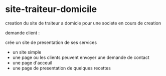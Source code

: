 # site-traiteur-domicile
creation du site de traiteur a domicle pour une societe en cours de creation



demande client :

crée un site de presentation de ses services 
- un site simple
- une page ou les clients peuvent envoyer une demande de contact
- une page d'acceuil
- une page de presentation de quelques recettes


